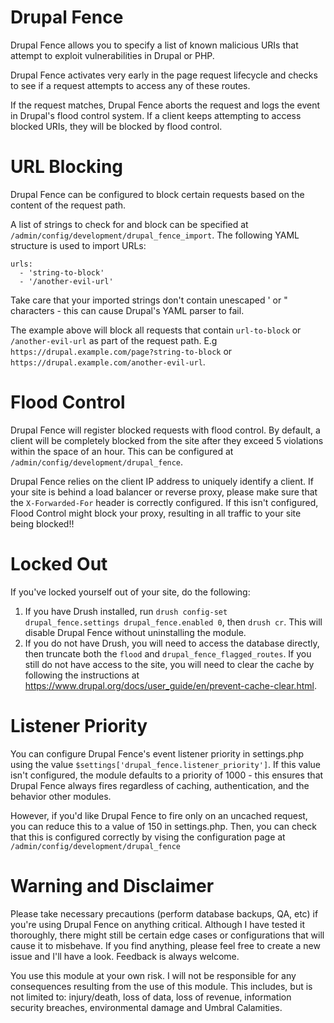 # Drupal Fence
Drupal Fence allows you to specify a list of known malicious URIs that attempt to exploit vulnerabilities in Drupal or PHP.

Drupal Fence activates very early in the page request lifecycle and checks to see if a request attempts to access any of these routes.

If the request matches, Drupal Fence aborts the request and logs the event in Drupal's flood control system. If a client keeps attempting to access blocked URIs, they will be blocked by flood control.

# URL Blocking
Drupal Fence can be configured to block certain requests based on the content of the request path.

A list of strings to check for and block can be specified at `/admin/config/development/drupal_fence_import`.
The following YAML structure is used to import URLs:

```
urls:
  - 'string-to-block'
  - '/another-evil-url'
```

Take care that your imported strings don't contain unescaped ' or " characters - this can cause Drupal's YAML parser to fail.

The example above will block all requests that contain `url-to-block` or `/another-evil-url` as part of the request path.
E.g `https://drupal.example.com/page?string-to-block` or `https://drupal.example.com/another-evil-url`.

# Flood Control
Drupal Fence will register blocked requests with flood control. By default, a client will be completely blocked from the site after they exceed 5 violations within the space of an hour. This can be configured at `/admin/config/development/drupal_fence`.

Drupal Fence relies on the client IP address to uniquely identify a client. If your site is behind a load balancer or reverse proxy, please make sure that the `X-Forwarded-For` header is correctly configured. If this isn't configured, Flood Control might block your proxy, resulting in all traffic to your site being blocked!!

# Locked Out
If you've locked yourself out of your site, do the following:

1) If you have Drush installed, run `drush config-set drupal_fence.settings drupal_fence.enabled 0`, then `drush cr`. This will disable Drupal Fence without uninstalling the module.
2) If you do not have Drush, you will need to access the database directly, then truncate both the `flood` and `drupal_fence_flagged_routes`. If you still do not have access to the site, you will need to clear the cache by following the instructions at https://www.drupal.org/docs/user_guide/en/prevent-cache-clear.html.

# Listener Priority
You can configure Drupal Fence's event listener priority in settings.php using the value `$settings['drupal_fence.listener_priority']`.
If this value isn't configured, the module defaults to a priority of 1000 - this ensures that Drupal Fence always fires regardless of caching, authentication, and the behavior other modules.

However, if you'd like Drupal Fence to fire only on an uncached request, you can reduce this to a value of 150 in settings.php. Then, you can check that this is configured correctly by vising the configuration page at `/admin/config/development/drupal_fence`

# Warning and Disclaimer
Please take necessary precautions (perform database backups, QA, etc) if you're using Drupal Fence on anything critical. Although I have tested it thoroughly, there might still be certain edge cases or configurations that will cause it to misbehave. If you find anything, please feel free to create a new issue and I'll have a look. Feedback is always welcome.

You use this module at your own risk. I will not be responsible for any consequences resulting from the use of this module. This includes, but is not limited to: injury/death, loss of data, loss of revenue, information security breaches, environmental damage and Umbral Calamities.